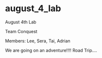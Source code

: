# august_4_lab
August 4th Lab

Team Conquest

Members: Lee, Sera, Tai, Adrian

We are going on an adventure!!!! Road Trip....
